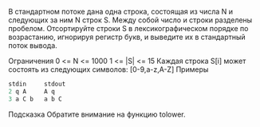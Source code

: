 

В стандартном потоке дана одна строка, состоящая из числа N и следующих за ним N строк S. Между собой число и строки разделены пробелом. Отсортируйте строки S в лексикографическом порядке по возрастанию, игнорируя регистр букв, и выведите их в стандартный поток вывода.

Ограничения 0 <= N <= 1000
1 <= |S| <= 15
Каждая строка S[i] может состоять из следующих символов: [0-9,a-z,A-Z] 
Примеры
```cpp
stdin	  stdout
2 q A	  A q
3 a C b	  a b C
```
Подсказка 
Обратите внимание на функцию tolower.
